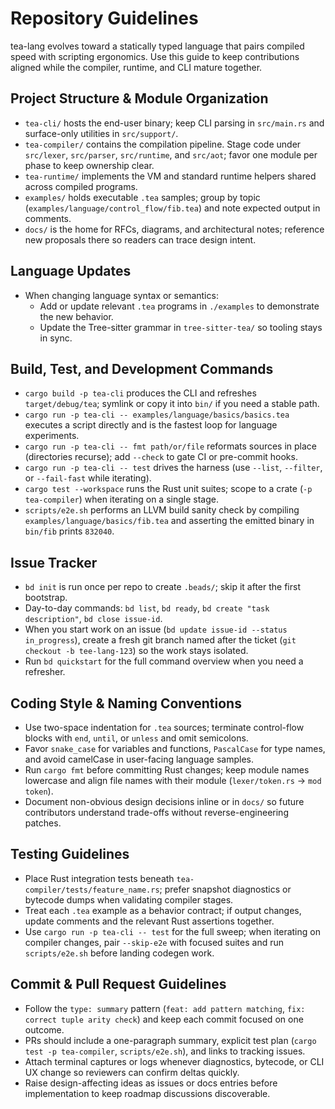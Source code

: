# Repository Guidelines
tea-lang evolves toward a statically typed language that pairs compiled speed with scripting ergonomics. Use this guide to keep contributions aligned while the compiler, runtime, and CLI mature together.

## Project Structure & Module Organization
- `tea-cli/` hosts the end-user binary; keep CLI parsing in `src/main.rs` and surface-only utilities in `src/support/`.
- `tea-compiler/` contains the compilation pipeline. Stage code under `src/lexer`, `src/parser`, `src/runtime`, and `src/aot`; favor one module per phase to keep ownership clear.
- `tea-runtime/` implements the VM and standard runtime helpers shared across compiled programs.
- `examples/` holds executable `.tea` samples; group by topic (`examples/language/control_flow/fib.tea`) and note expected output in comments.
- `docs/` is the home for RFCs, diagrams, and architectural notes; reference new proposals there so readers can trace design intent.

## Language Updates
- When changing language syntax or semantics:
  - Add or update relevant `.tea` programs in `./examples` to demonstrate the new behavior.
  - Update the Tree-sitter grammar in `tree-sitter-tea/` so tooling stays in sync.

## Build, Test, and Development Commands
- `cargo build -p tea-cli` produces the CLI and refreshes `target/debug/tea`; symlink or copy it into `bin/` if you need a stable path.
- `cargo run -p tea-cli -- examples/language/basics/basics.tea` executes a script directly and is the fastest loop for language experiments.
- `cargo run -p tea-cli -- fmt path/or/file` reformats sources in place (directories recurse); add `--check` to gate CI or pre-commit hooks.
- `cargo run -p tea-cli -- test` drives the harness (use `--list`, `--filter`, or `--fail-fast` while iterating).
- `cargo test --workspace` runs the Rust unit suites; scope to a crate (`-p tea-compiler`) when iterating on a single stage.
- `scripts/e2e.sh` performs an LLVM build sanity check by compiling `examples/language/basics/fib.tea` and asserting the emitted binary in `bin/fib` prints `832040`.

## Issue Tracker
- `bd init` is run once per repo to create `.beads/`; skip it after the first bootstrap.
- Day-to-day commands: `bd list`, `bd ready`, `bd create "task description"`, `bd close issue-id`.
- When you start work on an issue (`bd update issue-id --status in_progress`), create a fresh git branch named after the ticket (`git checkout -b tee-lang-123`) so the work stays isolated.
- Run `bd quickstart` for the full command overview when you need a refresher.

## Coding Style & Naming Conventions
- Use two-space indentation for `.tea` sources; terminate control-flow blocks with `end`, `until`, or `unless` and omit semicolons.
- Favor `snake_case` for variables and functions, `PascalCase` for type names, and avoid camelCase in user-facing language samples.
- Run `cargo fmt` before committing Rust changes; keep module names lowercase and align file names with their module (`lexer/token.rs` → `mod token`).
- Document non-obvious design decisions inline or in `docs/` so future contributors understand trade-offs without reverse-engineering patches.

## Testing Guidelines
- Place Rust integration tests beneath `tea-compiler/tests/feature_name.rs`; prefer snapshot diagnostics or bytecode dumps when validating compiler stages.
- Treat each `.tea` example as a behavior contract; if output changes, update comments and the relevant Rust assertions together.
- Use `cargo run -p tea-cli -- test` for the full sweep; when iterating on compiler changes, pair `--skip-e2e` with focused suites and run `scripts/e2e.sh` before landing codegen work.

## Commit & Pull Request Guidelines
- Follow the `type: summary` pattern (`feat: add pattern matching`, `fix: correct tuple arity check`) and keep each commit focused on one outcome.
- PRs should include a one-paragraph summary, explicit test plan (`cargo test -p tea-compiler`, `scripts/e2e.sh`), and links to tracking issues.
- Attach terminal captures or logs whenever diagnostics, bytecode, or CLI UX change so reviewers can confirm deltas quickly.
- Raise design-affecting ideas as issues or docs entries before implementation to keep roadmap discussions discoverable.
